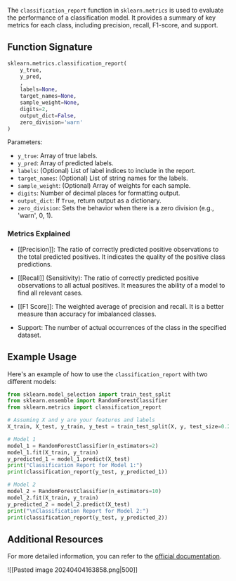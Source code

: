 The `classification_report` function in `sklearn.metrics` is used to evaluate the performance of a classification model. It provides a summary of key metrics for each class, including precision, recall, F1-score, and support.

## Function Signature

```python
sklearn.metrics.classification_report(
    y_true, 
    y_pred, 
    , 
    labels=None, 
    target_names=None, 
    sample_weight=None, 
    digits=2, 
    output_dict=False, 
    zero_division='warn'
)
```
Parameters:
- `y_true`: Array of true labels.
- `y_pred`: Array of predicted labels.
- `labels`: (Optional) List of label indices to include in the report.
- `target_names`: (Optional) List of string names for the labels.
- `sample_weight`: (Optional) Array of weights for each sample.
- `digits`: Number of decimal places for formatting output.
- `output_dict`: If `True`, return output as a dictionary.
- `zero_division`: Sets the behavior when there is a zero division (e.g., 'warn', 0, 1).

### Metrics Explained

- [[Precision]]: The ratio of correctly predicted positive observations to the total predicted positives. It indicates the quality of the positive class predictions.
  
- [[Recall]] (Sensitivity): The ratio of correctly predicted positive observations to all actual positives. It measures the ability of a model to find all relevant cases.

- [[F1 Score]]: The weighted average of precision and recall. It is a better measure than accuracy for imbalanced classes.

- Support: The number of actual occurrences of the class in the specified dataset.

## Example Usage

Here's an example of how to use the `classification_report` with two different models:

```python
from sklearn.model_selection import train_test_split
from sklearn.ensemble import RandomForestClassifier
from sklearn.metrics import classification_report

# Assuming X and y are your features and labels
X_train, X_test, y_train, y_test = train_test_split(X, y, test_size=0.2, random_state=3)

# Model 1
model_1 = RandomForestClassifier(n_estimators=2)
model_1.fit(X_train, y_train)
y_predicted_1 = model_1.predict(X_test)
print("Classification Report for Model 1:")
print(classification_report(y_test, y_predicted_1))

# Model 2
model_2 = RandomForestClassifier(n_estimators=10)
model_2.fit(X_train, y_train)
y_predicted_2 = model_2.predict(X_test)
print("\nClassification Report for Model 2:")
print(classification_report(y_test, y_predicted_2))
```
## Additional Resources

For more detailed information, you can refer to the [official documentation](https://scikit-learn.org/stable/modules/generated/sklearn.metrics.classification_report.html).


![[Pasted image 20240404163858.png|500]]


